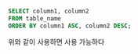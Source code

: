 
```sql
SELECT column1, column2
FROM table_name
ORDER BY column1 ASC, column2 DESC;
```

위와 같이 사용하면 사용 가능하다